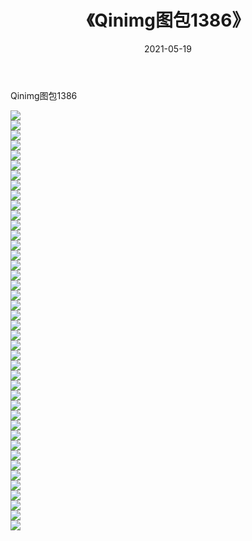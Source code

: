 ﻿---
layout: post
title:  《Qinimg图包1386》
date:   2021-05-19
img: http://imgx.orgx.ga/Qinimg图包/Qinimg图包1386/000.jpg
categories: [美女, 清纯, 唯美]
---

Qinimg图包1386

 ![](http://imgx.orgx.ga/Qinimg图包/Qinimg图包1386/001.jpg) <br>![](http://imgx.orgx.ga/Qinimg图包/Qinimg图包1386/002.jpg) <br>![](http://imgx.orgx.ga/Qinimg图包/Qinimg图包1386/003.jpg) <br>![](http://imgx.orgx.ga/Qinimg图包/Qinimg图包1386/004.jpg) <br>![](http://imgx.orgx.ga/Qinimg图包/Qinimg图包1386/005.jpg) <br>![](http://imgx.orgx.ga/Qinimg图包/Qinimg图包1386/006.jpg) <br>![](http://imgx.orgx.ga/Qinimg图包/Qinimg图包1386/007.jpg) <br>![](http://imgx.orgx.ga/Qinimg图包/Qinimg图包1386/008.jpg) <br>![](http://imgx.orgx.ga/Qinimg图包/Qinimg图包1386/009.jpg) <br>![](http://imgx.orgx.ga/Qinimg图包/Qinimg图包1386/010.jpg) <br>![](http://imgx.orgx.ga/Qinimg图包/Qinimg图包1386/011.jpg) <br>![](http://imgx.orgx.ga/Qinimg图包/Qinimg图包1386/012.jpg) <br>![](http://imgx.orgx.ga/Qinimg图包/Qinimg图包1386/013.jpg) <br>![](http://imgx.orgx.ga/Qinimg图包/Qinimg图包1386/014.jpg) <br>![](http://imgx.orgx.ga/Qinimg图包/Qinimg图包1386/015.jpg) <br>![](http://imgx.orgx.ga/Qinimg图包/Qinimg图包1386/016.jpg) <br>![](http://imgx.orgx.ga/Qinimg图包/Qinimg图包1386/017.jpg) <br>![](http://imgx.orgx.ga/Qinimg图包/Qinimg图包1386/018.jpg) <br>![](http://imgx.orgx.ga/Qinimg图包/Qinimg图包1386/019.jpg) <br>![](http://imgx.orgx.ga/Qinimg图包/Qinimg图包1386/020.jpg) <br>![](http://imgx.orgx.ga/Qinimg图包/Qinimg图包1386/021.jpg) <br>![](http://imgx.orgx.ga/Qinimg图包/Qinimg图包1386/022.jpg) <br>![](http://imgx.orgx.ga/Qinimg图包/Qinimg图包1386/023.jpg) <br>![](http://imgx.orgx.ga/Qinimg图包/Qinimg图包1386/024.jpg) <br>![](http://imgx.orgx.ga/Qinimg图包/Qinimg图包1386/025.jpg) <br>![](http://imgx.orgx.ga/Qinimg图包/Qinimg图包1386/026.jpg) <br>![](http://imgx.orgx.ga/Qinimg图包/Qinimg图包1386/027.jpg) <br>![](http://imgx.orgx.ga/Qinimg图包/Qinimg图包1386/028.jpg) <br>![](http://imgx.orgx.ga/Qinimg图包/Qinimg图包1386/029.jpg) <br>![](http://imgx.orgx.ga/Qinimg图包/Qinimg图包1386/030.jpg) <br>![](http://imgx.orgx.ga/Qinimg图包/Qinimg图包1386/031.jpg) <br>![](http://imgx.orgx.ga/Qinimg图包/Qinimg图包1386/032.jpg) <br>![](http://imgx.orgx.ga/Qinimg图包/Qinimg图包1386/033.jpg) <br>![](http://imgx.orgx.ga/Qinimg图包/Qinimg图包1386/034.jpg) <br>![](http://imgx.orgx.ga/Qinimg图包/Qinimg图包1386/035.jpg) <br>![](http://imgx.orgx.ga/Qinimg图包/Qinimg图包1386/036.jpg) <br>![](http://imgx.orgx.ga/Qinimg图包/Qinimg图包1386/037.jpg) <br>![](http://imgx.orgx.ga/Qinimg图包/Qinimg图包1386/038.jpg) <br>![](http://imgx.orgx.ga/Qinimg图包/Qinimg图包1386/039.jpg) <br>![](http://imgx.orgx.ga/Qinimg图包/Qinimg图包1386/040.jpg) <br>![](http://imgx.orgx.ga/Qinimg图包/Qinimg图包1386/041.jpg) <br>![](http://imgx.orgx.ga/Qinimg图包/Qinimg图包1386/042.jpg) <br>